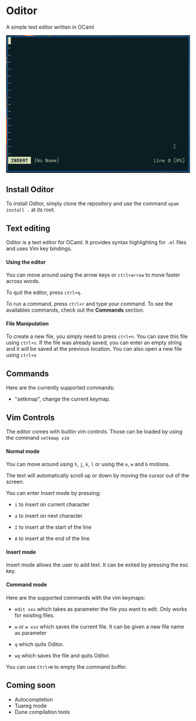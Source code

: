 # Oditor
A simple text editor written in OCaml

![demo](img/demo.gif)

## Install Oditor

To install Oditor, simply clone the repository and use the command
`opam install .` at its root.

## Text editing

Oditor is a text editor for OCaml. It provides syntax highlighting for `.ml`
files and uses Vim key bindings.

#### Using the editor

 You can move around using the arrow keys or `ctrl+arrow` to move faster across
 words.

 To quit the editor, press `ctrl+q`.

 To run a command, press `ctrl+r` and type your command. To see the availables
 commands, check out the **Commands** section.

#### File Manipulation

To create a new file, you simply need to press `ctrl+n`.
You can save this file using `ctrl+s`. If the file was already saved, you can
enter an empty string and it will be saved at the previous location.
You can also open a new file using `ctrl+o`

## Commands

Here are the currently supported commands:

- "setkmap", change the current keymap.

## Vim Controls

The editor comes with builtin vim controls. Those can be loaded by using the
command `setkmap vim`

#### Normal mode 

You can move around using `h`, `j`, `k`, `l` or using the `e`, `w` and `b` 
motions.

The text will automatically scroll up or down by moving the cursor out of the
screen.

You can enter Insert mode by pressing:

- `i` to insert on current character

- `a` to insert on next character

- `I` to insert at the start of the line

- `A` to insert at the end of the line

#### Insert mode

Insert mode allows the user to add text. It can be exited by pressing the esc key.

#### Command mode

Here are the supported commands with the vim keymaps:

- `edit xxx` which takes as parameter the file you want to edit. 
    Only works for existing files.

- `w` or `w xxx` which saves the current file. It can be given a new file name 
    as parameter

- `q` which quits Oditor.

- `wq` which saves the file and quits Oditor.

You can use `Ctrl+W` to empty the command buffer.

## Coming soon

- Autocompletion
- Tuareg mode
- Dune compilation tools 
